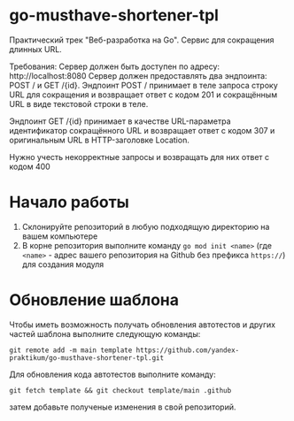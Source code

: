 # go-musthave-shortener-tpl

Практический трек "Веб-разработка на Go". Сервис для сокращения длинных URL.

Требования:
Сервер должен быть доступен по адресу: http://localhost:8080
Сервер должен предоставлять два эндпоинта: POST / и GET /{id}. Эндпоинт POST / принимает в теле запроса строку URL для
сокращения и возвращает ответ с кодом 201 и сокращённым URL в виде текстовой строки в теле.

Эндпоинт GET /{id} принимает в качестве URL-параметра идентификатор сокращённого URL и возвращает ответ с кодом 307 и
оригинальным URL в HTTP-заголовке Location.

Нужно учесть некорректные запросы и возвращать для них ответ с кодом 400

# Начало работы

1. Склонируйте репозиторий в любую подходящую директорию на вашем компьютере
2. В корне репозитория выполните команду `go mod init <name>` (где `<name>` - адрес вашего репозитория на Github без
   префикса `https://`) для создания модуля

# Обновление шаблона

Чтобы иметь возможность получать обновления автотестов и других частей шаблона выполните следующую команды:

```
git remote add -m main template https://github.com/yandex-praktikum/go-musthave-shortener-tpl.git
```

Для обновления кода автотестов выполните команду:

```
git fetch template && git checkout template/main .github
```

затем добавьте полученые изменения в свой репозиторий.
